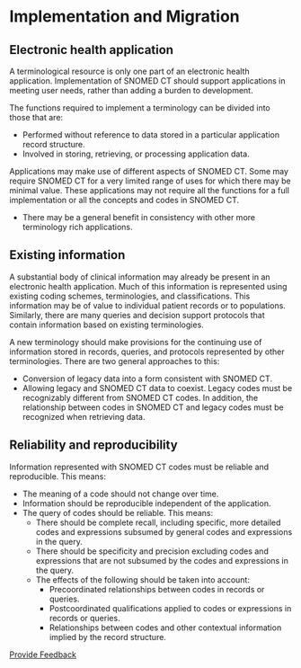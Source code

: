 # Implementation and Migration

## Electronic health application

A terminological resource is only one part of an electronic health application. Implementation of SNOMED CT should support applications in meeting user needs, rather than adding a burden to development.

The functions required to implement a terminology can be divided into those that are:

  * Performed without reference to data stored in a particular application record structure.
  * Involved in storing, retrieving, or processing application data.

Applications may make use of different aspects of SNOMED CT. Some may require SNOMED CT for a very limited range of uses for which there may be minimal value. These applications may not require all the functions for a full implementation or all the concepts and codes in SNOMED CT.

  * There may be a general benefit in consistency with other more terminology rich applications. 

## Existing information

A substantial body of clinical information may already be present in an electronic health application. Much of this information is represented using existing coding schemes, terminologies, and classifications. This information may be of value to individual patient records or to populations. Similarly, there are many queries and decision support protocols that contain information based on existing terminologies.

A new terminology should make provisions for the continuing use of information stored in records, queries, and protocols represented by other terminologies. There are two general approaches to this:

  * Conversion of legacy data into a form consistent with SNOMED CT.
  * Allowing legacy and SNOMED CT data to coexist. Legacy codes must be recognizably different from SNOMED CT codes. In addition, the relationship between codes in SNOMED CT and legacy codes must be recognized when retrieving data.

## Reliability and reproducibility

Information represented with SNOMED CT codes must be reliable and reproducible. This means:

  * The meaning of a code should not change over time.
  * Information should be reproducible independent of the application.
  * The query of codes should be reliable. This means:
    * There should be complete recall, including specific, more detailed codes and expressions subsumed by general codes and expressions in the query.
    * There should be specificity and precision excluding codes and expressions that are not subsumed by the codes and expressions in the query.
    * The effects of the following should be taken into account:
      * Precoordinated relationships between codes in records or queries.
      * Postcoordinated qualifications applied to codes or expressions in records or queries.
      * Relationships between codes and other contextual information implied by the record structure.







<a href="https://docs.google.com/forms/d/e/1FAIpQLScTmbZIf0UEQwYDkY27EEWBkaiYkHSbR0_9DmFrMLXoQLyL7Q/viewform?usp=pp_url&entry.1767247133=SCT+Editorial+Guide&entry.670899847=Implementation%20and%20Migration" class="button primary">Provide Feedback</a>

